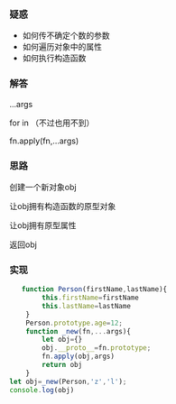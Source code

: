 ### 疑惑

- 如何传不确定个数的参数
- 如何遍历对象中的属性
- 如何执行构造函数

### 解答

...args

for in  （不过也用不到）

fn.apply(fn,...args)

### 思路

创建一个新对象obj

让obj拥有构造函数的原型对象

让obj拥有原型属性

返回obj

### 实现

```js
   function Person(firstName,lastName){
        this.firstName=firstName
        this.lastName=lastName
    }
    Person.prototype.age=12;
    function _new(fn,...args){
        let obj={}
        obj.__proto__=fn.prototype;
        fn.apply(obj,args)
        return obj
    }
let obj=_new(Person,'z','l');
console.log(obj)
```


